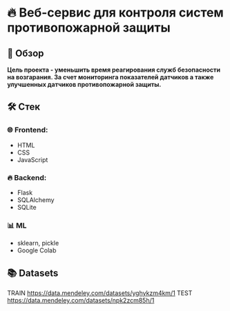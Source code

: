 # 🔥 Веб-сервис для контроля систем противопожарной защиты

## 📌 Обзор
**Цель проекта - уменьшить время реагирования служб безопасности на возгарания. За счет мониторинга показателей датчиков а также улучшенных датчиков противопожарной защиты.**

## 🛠️ Стек
### 🌐 Frontend:
- HTML
- CSS
- JavaScript

### 🔥 Backend:
- Flask
- SQLAlchemy
- SQLite

### 📊 ML
- sklearn, pickle
- Google Colab


## 📚 Datasets
TRAIN https://data.mendeley.com/datasets/yghykzm4km/1
TEST https://data.mendeley.com/datasets/npk2zcm85h/1
